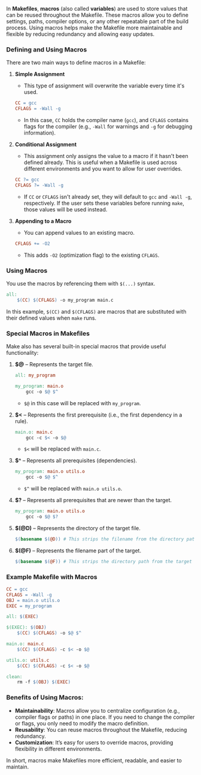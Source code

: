 In **Makefiles**, **macros** (also called **variables**) are used to store values that can be reused throughout the Makefile. These macros allow you to define settings, paths, compiler options, or any other repeatable part of the build process. Using macros helps make the Makefile more maintainable and flexible by reducing redundancy and allowing easy updates.

### Defining and Using Macros

There are two main ways to define macros in a Makefile:

1. **Simple Assignment**
   - This type of assignment will overwrite the variable every time it's used.
   ```makefile
   CC = gcc
   CFLAGS = -Wall -g
   ```
   - In this case, `CC` holds the compiler name (`gcc`), and `CFLAGS` contains flags for the compiler (e.g., `-Wall` for warnings and `-g` for debugging information).

2. **Conditional Assignment**
   - This assignment only assigns the value to a macro if it hasn't been defined already. This is useful when a Makefile is used across different environments and you want to allow for user overrides.
   ```makefile
   CC ?= gcc
   CFLAGS ?= -Wall -g
   ```
   - If `CC` or `CFLAGS` isn't already set, they will default to `gcc` and `-Wall -g`, respectively. If the user sets these variables before running `make`, those values will be used instead.

3. **Appending to a Macro**
   - You can append values to an existing macro.
   ```makefile
   CFLAGS += -O2
   ```
   - This adds `-O2` (optimization flag) to the existing `CFLAGS`.

### Using Macros

You use the macros by referencing them with `$(...)` syntax.

```makefile
all:
    $(CC) $(CFLAGS) -o my_program main.c
```

In this example, `$(CC)` and `$(CFLAGS)` are macros that are substituted with their defined values when `make` runs.

### Special Macros in Makefiles

Make also has several built-in special macros that provide useful functionality:

1. **$@** – Represents the target file.
   ```makefile
   all: my_program

   my_program: main.o
       gcc -o $@ $^
   ```
   - `$@` in this case will be replaced with `my_program`.

2. **$<** – Represents the first prerequisite (i.e., the first dependency in a rule).
   ```makefile
   main.o: main.c
       gcc -c $< -o $@
   ```
   - `$<` will be replaced with `main.c`.

3. **$^** – Represents all prerequisites (dependencies).
   ```makefile
   my_program: main.o utils.o
       gcc -o $@ $^
   ```
   - `$^` will be replaced with `main.o utils.o`.

4. **$?** – Represents all prerequisites that are newer than the target.
   ```makefile
   my_program: main.o utils.o
       gcc -o $@ $?
   ```

5. **$(@D)** – Represents the directory of the target file.
   ```makefile
   $(basename $(@D)) # This strips the filename from the directory path of the target.
   ```

6. **$(@F)** – Represents the filename part of the target.
   ```makefile
   $(basename $(@F)) # This strips the directory path from the target file.
   ```

### Example Makefile with Macros

```makefile
CC = gcc
CFLAGS = -Wall -g
OBJ = main.o utils.o
EXEC = my_program

all: $(EXEC)

$(EXEC): $(OBJ)
    $(CC) $(CFLAGS) -o $@ $^

main.o: main.c
    $(CC) $(CFLAGS) -c $< -o $@

utils.o: utils.c
    $(CC) $(CFLAGS) -c $< -o $@

clean:
    rm -f $(OBJ) $(EXEC)
```

### Benefits of Using Macros:
- **Maintainability**: Macros allow you to centralize configuration (e.g., compiler flags or paths) in one place. If you need to change the compiler or flags, you only need to modify the macro definition.
- **Reusability**: You can reuse macros throughout the Makefile, reducing redundancy.
- **Customization**: It’s easy for users to override macros, providing flexibility in different environments.

In short, macros make Makefiles more efficient, readable, and easier to maintain.
